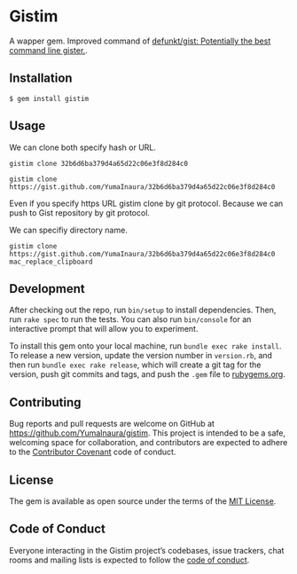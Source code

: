 # Gistim

A wapper gem.
Improved command of [defunkt/gist: Potentially the best command line gister.](https://github.com/defunkt/gist).

## Installation

```
$ gem install gistim
```

## Usage

We can clone both specify hash or URL.

```
gistim clone 32b6d6ba379d4a65d22c06e3f8d284c0
```

```
gistim clone https://gist.github.com/YumaInaura/32b6d6ba379d4a65d22c06e3f8d284c0
```

Even if you specify https URL gistim clone by git protocol. Because we can push to Gist repository by git protocol.

We can specifiy directory name.

```
gistim clone https://gist.github.com/YumaInaura/32b6d6ba379d4a65d22c06e3f8d284c0 mac_replace_clipboard
```

## Development

After checking out the repo, run `bin/setup` to install dependencies. Then, run `rake spec` to run the tests. You can also run `bin/console` for an interactive prompt that will allow you to experiment.

To install this gem onto your local machine, run `bundle exec rake install`. To release a new version, update the version number in `version.rb`, and then run `bundle exec rake release`, which will create a git tag for the version, push git commits and tags, and push the `.gem` file to [rubygems.org](https://rubygems.org).

## Contributing

Bug reports and pull requests are welcome on GitHub at https://github.com/YumaInaura/gistim. This project is intended to be a safe, welcoming space for collaboration, and contributors are expected to adhere to the [Contributor Covenant](http://contributor-covenant.org) code of conduct.

## License

The gem is available as open source under the terms of the [MIT License](https://opensource.org/licenses/MIT).

## Code of Conduct

Everyone interacting in the Gistim project’s codebases, issue trackers, chat rooms and mailing lists is expected to follow the [code of conduct](https://github.com/YumaInaura/gistim/blob/master/CODE_OF_CONDUCT.md).
